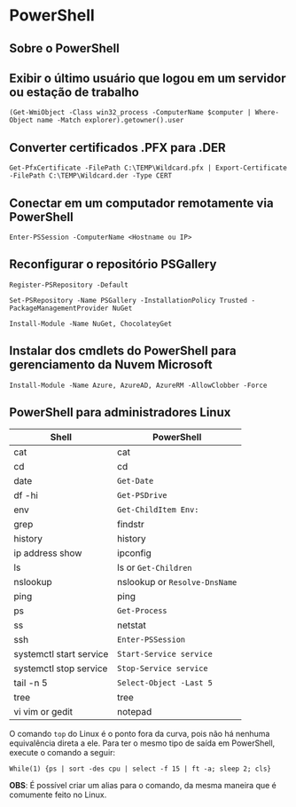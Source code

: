 # PowerShell

## Sobre o PowerShell

## Exibir o último usuário que logou em um servidor ou estação de trabalho

```(Get-WmiObject -Class win32_process -ComputerName $computer | Where-Object name -Match explorer).getowner().user```

## Converter certificados .PFX para .DER

```Get-PfxCertificate -FilePath C:\TEMP\Wildcard.pfx | Export-Certificate -FilePath C:\TEMP\Wildcard.der -Type CERT```

## Conectar em um computador remotamente via PowerShell

```Enter-PSSession -ComputerName <Hostname ou IP>```

## Reconfigurar o repositório PSGallery

```Register-PSRepository -Default```

```Set-PSRepository -Name PSGallery -InstallationPolicy Trusted -PackageManagementProvider NuGet```

```Install-Module -Name NuGet, ChocolateyGet```

## Instalar dos cmdlets do PowerShell para gerenciamento da Nuvem Microsoft

```Install-Module -Name Azure, AzureAD, AzureRM -AllowClobber -Force```

## PowerShell para administradores Linux

Shell                      | PowerShell
---------------------------|----------------------
cat                        | cat
cd                         | cd
date                       | ```Get-Date```
df -hi                     | ```Get-PSDrive```
env                        | ```Get-ChildItem Env:```
grep                       | findstr
history                    | history
ip address show            | ipconfig
ls                         | ls or ```Get-Children```
nslookup                   | nslookup or ```Resolve-DnsName```
ping                       | ping
ps                         | ```Get-Process```
ss                         | netstat
ssh                        | ```Enter-PSSession```
systemctl start service    | ```Start-Service service```
systemctl stop service     | ```Stop-Service service```
tail -n 5                  | ```Select-Object -Last 5```
tree                       | tree
vi vim or gedit            | notepad

O comando ```top``` do Linux é o ponto fora da curva, pois não há nenhuma equivalência direta a ele. Para ter o mesmo tipo de saída em PowerShell, execute o comando a seguir:

```While(1) {ps | sort -des cpu | select -f 15 | ft -a; sleep 2; cls}```

**OBS**: É possível criar um alias para o comando, da mesma maneira que é comumente feito no Linux.
